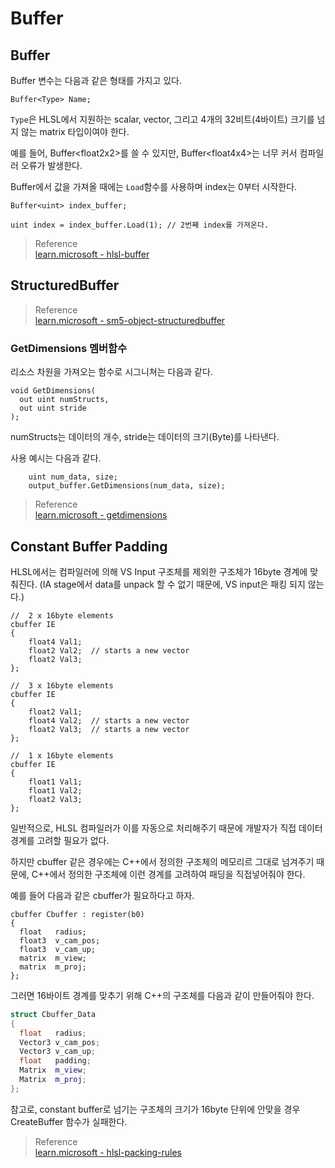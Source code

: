 # Buffer
## Buffer
Buffer 변수는 다음과 같은 형태를 가지고 있다.

```
Buffer<Type> Name;
```

`Type`은 HLSL에서 지원하는 scalar, vector, 그리고 4개의 32비트(4바이트) 크기를 넘지 않는 matrix 타입이여야 한다.

예를 들어, Buffer\<float2x2>를 쓸 수 있지만, Buffer\<float4x4>는 너무 커서 컴파일러 오류가 발생한다.

Buffer에서 값을 가져올 때에는 `Load`함수를 사용하며 index는 0부터 시작한다.

```
Buffer<uint> index_buffer;

uint index = index_buffer.Load(1); // 2번째 index를 가져온다.
```

> Reference  
> [learn.microsoft - hlsl-buffer](https://learn.microsoft.com/ko-kr/windows/win32/direct3dhlsl/dx-graphics-hlsl-buffer)

## StructuredBuffer

> Reference  
> [learn.microsoft - sm5-object-structuredbuffer](https://learn.microsoft.com/ko-kr/windows/win32/direct3dhlsl/sm5-object-structuredbuffer)

### GetDimensions 멤버함수
리소스 차원을 가져오는 함수로 시그니쳐는 다음과 같다.

```
void GetDimensions(
  out uint numStructs,
  out uint stride
);
```

numStructs는 데이터의 개수, stride는 데이터의 크기(Byte)를 나타낸다.

사용 예시는 다음과 같다.

```
    uint num_data, size;
    output_buffer.GetDimensions(num_data, size);
```

> Reference  
> [learn.microsoft - getdimensions](https://learn.microsoft.com/ko-kr/windows/win32/direct3dhlsl/sm5-object-structuredbuffer-getdimensions)  


## Constant Buffer Padding
HLSL에서는 컴파일러에 의해 VS Input 구조체를 제외한 구조체가 16byte 경계에 맞춰진다.
(IA stage에서 data를 unpack 할 수 없기 때문에, VS input은 패킹 되지 않는다.)

```
//  2 x 16byte elements
cbuffer IE
{
    float4 Val1;
    float2 Val2;  // starts a new vector
    float2 Val3;
};

//  3 x 16byte elements
cbuffer IE
{
    float2 Val1;
    float4 Val2;  // starts a new vector
    float2 Val3;  // starts a new vector
};

//  1 x 16byte elements
cbuffer IE
{
    float1 Val1;
    float1 Val2;
    float2 Val3;
};
```

일반적으로, HLSL 컴파일러가 이를 자동으로 처리해주기 때문에 개발자가 직접 데이터 경계를 고려할 필요가 없다.

하지만 cbuffer 같은 경우에는 C++에서 정의한 구조체의 메모리르 그대로 넘겨주기 때문에, C++에서 정의한 구조체에 이런 경계를 고려하여 패딩을 직접넣어줘야 한다.

예를 들어 다음과 같은 cbuffer가 필요하다고 하자.
```
cbuffer Cbuffer : register(b0)
{
  float   radius;
  float3  v_cam_pos;
  float3  v_cam_up;
  matrix  m_view;
  matrix  m_proj;
};
```

그러면 16바이트 경계를 맞추기 위해 C++의 구조체를 다음과 같이 만들어줘야 한다.
```cpp
struct Cbuffer_Data
{
  float   radius;
  Vector3 v_cam_pos;
  Vector3 v_cam_up;
  float   padding;
  Matrix  m_view;
  Matrix  m_proj;
};
```

참고로, constant buffer로 넘기는 구조체의 크기가 16byte 단위에 안맞을 경우 CreateBuffer 함수가 실패한다.

> Reference  
> [learn.microsoft - hlsl-packing-rules](https://learn.microsoft.com/en-us/windows/win32/direct3dhlsl/dx-graphics-hlsl-packing-rules)